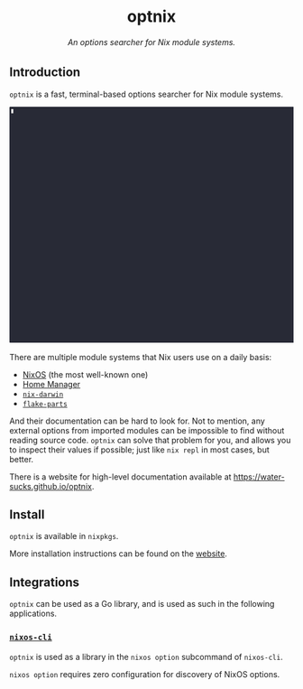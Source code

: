 <h1 align="center">optnix</h1>
<h6 align="center">An options searcher for Nix module systems.</h6>

## Introduction

`optnix` is a fast, terminal-based options searcher for Nix module systems.

[![a demo of optnix](./doc/src/demo.gif)](https://asciinema.org/a/732922?autoplay=1)

There are multiple module systems that Nix users use on a daily basis:

- [NixOS](https://github.com/nixos/nixpkgs) (the most well-known one)
- [Home Manager](https://github.com/nix-community/home-manager)
- [`nix-darwin`](https://github.com/LnL7/nix-darwin)
- [`flake-parts`](https://github.com/hercules-ci/flake-parts)

And their documentation can be hard to look for. Not to mention, any external
options from imported modules can be impossible to find without reading source
code. `optnix` can solve that problem for you, and allows you to inspect their
values if possible; just like `nix repl` in most cases, but better.

There is a website for high-level documentation available at
https://water-sucks.github.io/optnix.

## Install

`optnix` is available in `nixpkgs`.

More installation instructions can be found on the
[website](https://water-sucks.github.io/optnix/installation.html).

## Integrations

`optnix` can be used as a Go library, and is used as such in the following
applications.

### [`nixos-cli`](https://github.com/nix-community/nixos-cli)

`optnix` is used as a library in the `nixos option` subcommand of `nixos-cli`.

`nixos option` requires zero configuration for discovery of NixOS options.

